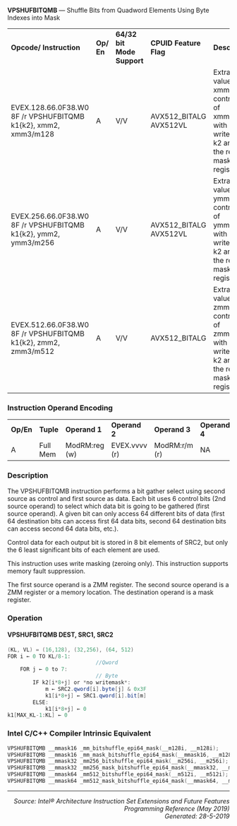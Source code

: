 <b>VPSHUFBITQMB</b> —  Shuffle Bits from Quadword Elements Using Byte Indexes into Mask
<table>
	<tr>
		<td><b>Opcode/ Instruction</b></td>
		<td><b>Op/ En</b></td>
		<td><b>64/32 bit Mode Support</b></td>
		<td><b>CPUID Feature Flag</b></td>
		<td><b>Description</b></td>
	</tr>
	<tr>
		<td>EVEX.128.66.0F38.W0 8F /r VPSHUFBITQMB k1{k2}, xmm2, xmm3/m128</td>
		<td>A</td>
		<td>V/V</td>
		<td>AVX512_BITALG AVX512VL</td>
		<td>Extract values in xmm2 using control bits of xmm3/m128 with writemask k2 and leave the result in mask register k1.</td>
	</tr>
	<tr>
		<td>EVEX.256.66.0F38.W0 8F /r VPSHUFBITQMB k1{k2}, ymm2, ymm3/m256</td>
		<td>A</td>
		<td>V/V</td>
		<td>AVX512_BITALG AVX512VL</td>
		<td>Extract values in ymm2 using control bits of ymm3/m256 with writemask k2 and leave the result in mask register k1.</td>
	</tr>
	<tr>
		<td>EVEX.512.66.0F38.W0 8F /r VPSHUFBITQMB k1{k2}, zmm2, zmm3/m512</td>
		<td>A</td>
		<td>V/V</td>
		<td>AVX512_BITALG</td>
		<td>Extract values in zmm2 using control bits of zmm3/m512 with writemask k2 and leave the result in mask register k1.</td>
	</tr>
</table>


### Instruction Operand Encoding
<table>
	<tr>
		<td><b>Op/En</b></td>
		<td><b>Tuple</b></td>
		<td><b>Operand 1</b></td>
		<td><b>Operand 2</b></td>
		<td><b>Operand 3</b></td>
		<td><b>Operand 4</b></td>
	</tr>
	<tr>
		<td>A</td>
		<td>Full Mem</td>
		<td>ModRM:reg (w)</td>
		<td>EVEX.vvvv (r)</td>
		<td>ModRM:r/m (r)</td>
		<td>NA</td>
	</tr>
</table>


### Description
The VPSHUFBITQMB instruction performs a bit gather select using second source as control and first source as
data. Each bit uses 6 control bits (2nd source operand) to select which data bit is going to be gathered (first source
operand). A given bit can only access 64 different bits of data (first 64 destination bits can access first 64 data bits,
second 64 destination bits can access second 64 data bits, etc.).

Control data for each output bit is stored in 8 bit elements of SRC2, but only the 6 least significant bits of each
element are used.

This instruction uses write masking (zeroing only). This instruction supports memory fault suppression.

The first source operand is a ZMM register. The second source operand is a ZMM register or a memory location. The
destination operand is a mask register.

### Operation


#### VPSHUFBITQMB DEST, SRC1, SRC2
```java
(KL, VL) = (16,128), (32,256), (64, 512)
FOR i ← 0 TO KL/8-1: 
                            //Qword
    FOR j ← 0 to 7: 
                            // Byte
        IF k2[i*8+j] or *no writemask*:
            m ← SRC2.qword[i].byte[j] & 0x3F
            k1[i*8+j] ← SRC1.qword[i].bit[m]
        ELSE:
            k1[i*8+j] ← 0
k1[MAX_KL-1:KL] ← 0
```
### Intel C/C++ Compiler Intrinsic Equivalent
```c
VPSHUFBITQMB __mmask16 _mm_bitshuffle_epi64_mask(__m128i, __m128i);
VPSHUFBITQMB __mmask16 _mm_mask_bitshuffle_epi64_mask(__mmask16, __m128i, __m128i);
VPSHUFBITQMB __mmask32 _mm256_bitshuffle_epi64_mask(__m256i, __m256i);
VPSHUFBITQMB __mmask32 _mm256_mask_bitshuffle_epi64_mask(__mmask32, __m256i, __m256i);
VPSHUFBITQMB __mmask64 _mm512_bitshuffle_epi64_mask(__m512i, __m512i);
VPSHUFBITQMB __mmask64 _mm512_mask_bitshuffle_epi64_mask(__mmask64, __m512i, __m512i);
```
 --- 
<p align="right"><i>Source: Intel® Architecture Instruction Set Extensions and Future Features Programming Reference (May 2019)<br>Generated: 28-5-2019</i></p>